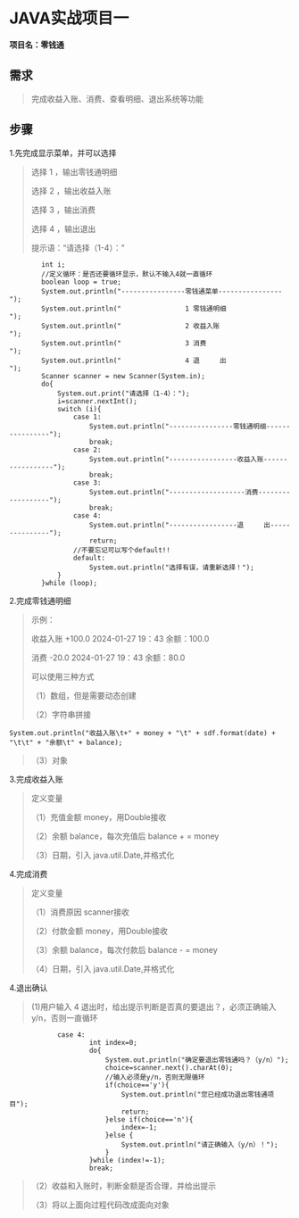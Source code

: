 # JAVA实战项目一
**项目名：零钱通**

## 需求
>
>完成收益入账、消费、查看明细、退出系统等功能

## 步骤
1.先完成显示菜单，并可以选择
>
>选择 1 ，输出零钱通明细
>
>选择 2 ，输出收益入账
>
>选择 3 ，输出消费
>
>选择 4 ，输出退出
>
>提示语：“请选择（1-4）：”

```$java
        int i;
        //定义循环：是否还要循环显示，默认不输入4就一直循环
        boolean loop = true;
        System.out.println("----------------零钱通菜单----------------");
        System.out.println("                1 零钱通明细              ");
        System.out.println("                2 收益入账                ");
        System.out.println("                3 消费                   ");
        System.out.println("                4 退     出              ");
        Scanner scanner = new Scanner(System.in);
        do{
            System.out.print("请选择（1-4）：");
            i=scanner.nextInt();
            switch (i){
                case 1:
                    System.out.println("----------------零钱通明细----------------");
                    break;
                case 2:
                    System.out.println("-----------------收益入账-----------------");
                    break;
                case 3:
                    System.out.println("-------------------消费------------------");
                    break;
                case 4:
                    System.out.println("-----------------退     出---------------");
                    return;
                //不要忘记可以写个default!!
                default:
                    System.out.println("选择有误，请重新选择！");
            }
        }while (loop);
```
2.完成零钱通明细
> 示例：
>
> 收益入账 +100.0 2024-01-27 19：43 余额：100.0
>
> 消费    -20.0  2024-01-27 19：43 余额：80.0
>
>可以使用三种方式
>
>（1）数组，但是需要动态创建
>
>（2）字符串拼接
>
```$java
System.out.println("收益入账\t+" + money + "\t" + sdf.format(date) + "\t\t" + "余额\t" + balance);
```

>（3）对象
>
>
3.完成收益入账
> 定义变量
>
>（1）充值金额 money，用Double接收
>
>（2）余额 balance，每次充值后 balance + = money
>
>（3）日期，引入 java.util.Date,并格式化
>
4.完成消费
> 定义变量
>
>（1）消费原因 scanner接收
>
>（2）付款金额 money，用Double接收
>
>（3）余额 balance，每次付款后 balance - = money
>
>（4）日期，引入 java.util.Date,并格式化
>
4.退出确认
>(1)用户输入 4 退出时，给出提示判断是否真的要退出？，必须正确输入y/n，否则一直循环
>
```$java
            case 4:
                    int index=0;
                    do{
                        System.out.println("确定要退出零钱通吗？（y/n）");
                        choice=scanner.next().charAt(0);
                        //输入必须是y/n，否则无限循环
                        if(choice=='y'){
                            System.out.println("您已经成功退出零钱通项目");
                            return;
                        }else if(choice=='n'){
                            index=-1;
                        }else {
                            System.out.println("请正确输入（y/n）！");
                        }
                    }while (index!=-1);
                    break;
```

>（2）收益和入账时，判断金额是否合理，并给出提示
>
>（3）将以上面向过程代码改成面向对象